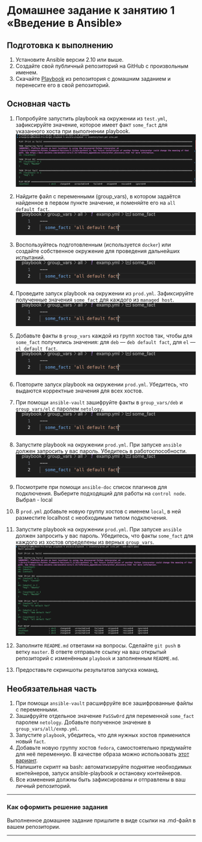 # Домашнее задание к занятию 1 «Введение в Ansible»

## Подготовка к выполнению

1. Установите Ansible версии 2.10 или выше.
2. Создайте свой публичный репозиторий на GitHub с произвольным именем.
3. Скачайте [Playbook](./playbook/) из репозитория с домашним заданием и перенесите его в свой репозиторий.

## Основная часть

1. Попробуйте запустить playbook на окружении из `test.yml`, зафиксируйте значение, которое имеет факт `some_fact` для указанного хоста при выполнении playbook.
![Alt text](image.png)

2. Найдите файл с переменными (group_vars), в котором задаётся найденное в первом пункте значение, и поменяйте его на `all default fact`.
![Alt text](image-1.png)

3. Воспользуйтесь подготовленным (используется `docker`) или создайте собственное окружение для проведения дальнейших испытаний.
![Alt text](image-2.png)

4. Проведите запуск playbook на окружении из `prod.yml`. Зафиксируйте полученные значения `some_fact` для каждого из `managed host`.
![Alt text](image-3.png)

5. Добавьте факты в `group_vars` каждой из групп хостов так, чтобы для `some_fact` получились значения: для `deb` — `deb default fact`, для `el` — `el default fact`.
![Alt text](image-4.png)

6.  Повторите запуск playbook на окружении `prod.yml`. Убедитесь, что выдаются корректные значения для всех хостов.

7. При помощи `ansible-vault` зашифруйте факты в `group_vars/deb` и `group_vars/el` с паролем `netology`.
![Alt text](image-5.png)
8. Запустите playbook на окружении `prod.yml`. При запуске `ansible` должен запросить у вас пароль. Убедитесь в работоспособности.
![Alt text](image-6.png)
9. Посмотрите при помощи `ansible-doc` список плагинов для подключения. Выберите подходящий для работы на `control node`.
Выбрал - local
10. В `prod.yml` добавьте новую группу хостов с именем  `local`, в ней разместите localhost с необходимым типом подключения.
11. Запустите playbook на окружении `prod.yml`. При запуске `ansible` должен запросить у вас пароль. Убедитесь, что факты `some_fact` для каждого из хостов определены из верных `group_vars`.
![Alt text](image-7.png)

12. Заполните `README.md` ответами на вопросы. Сделайте `git push` в ветку `master`. В ответе отправьте ссылку на ваш открытый репозиторий с изменённым `playbook` и заполненным `README.md`.
13. Предоставьте скриншоты результатов запуска команд.

## Необязательная часть

1. При помощи `ansible-vault` расшифруйте все зашифрованные файлы с переменными.
2. Зашифруйте отдельное значение `PaSSw0rd` для переменной `some_fact` паролем `netology`. Добавьте полученное значение в `group_vars/all/exmp.yml`.
3. Запустите `playbook`, убедитесь, что для нужных хостов применился новый `fact`.
4. Добавьте новую группу хостов `fedora`, самостоятельно придумайте для неё переменную. В качестве образа можно использовать [этот вариант](https://hub.docker.com/r/pycontribs/fedora).
5. Напишите скрипт на bash: автоматизируйте поднятие необходимых контейнеров, запуск ansible-playbook и остановку контейнеров.
6. Все изменения должны быть зафиксированы и отправлены в ваш личный репозиторий.

---

### Как оформить решение задания

Выполненное домашнее задание пришлите в виде ссылки на .md-файл в вашем репозитории.

---
